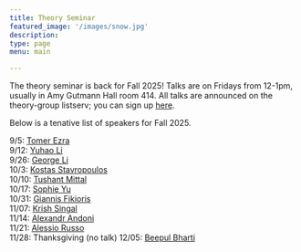 ```yaml
---
title: Theory Seminar
featured_image: '/images/snow.jpg'
description:
type: page
menu: main

---
```


<!-- The theory seminar will resume on Fridays during the fall semester; more details will posted soon! -->

The theory seminar is back for Fall 2025! Talks are on Fridays from 12-1pm, usually in Amy Gutmann Hall room 414.
All talks are announced on the theory-group listserv; you can sign up [here](https://lists.seas.upenn.edu/mailman/listinfo/theory-group).

Below is a tenative list of speakers for Fall 2025.

<!-- Below is a *tenative* list of speakers for the rest of Spring 2025. -->

9/5: [Tomer Ezra](https://tomer-ezra.github.io/)   
9/12: [Yuhao Li](https://yuhao.li/)   
9/26: [George Li](https://sites.google.com/view/gzli929/home)   
10/3: [Kostas Stavropoulos](https://www.kstavrop.com/)   
10/10: [Tushant Mittal](https://mittaltushant.github.io/)   
10/17: [Sophie Yu](https://sophieyu.me/)   
10/31: [Giannis Fikioris](https://giannisfikioris.org/)   
11/07: [Krish Singal](https://krishsingal.github.io/)   
11/14: [Alexandr Andoni](https://www.cs.columbia.edu/~andoni/)   
11/21: [Alessio Russo](https://www.alessiorusso.net/)   
11/28: Thanksgiving (no talk)
12/05: [Beepul Bharti](https://beepulbharti.github.io/)   

<!-- 2/21: John Langford -->   
<!-- 2/28: [Zak Mhammedi](https://www.zakmhammedi.com/) -->   
<!-- 3/7: [Natalie Collina](https://www.seas.upenn.edu/~ncollina/) -->   
<!-- 3/21: PhD Visit Days (no talk) -->   
<!-- 4/04: [Nathan White](https://www.seas.upenn.edu/~nathanlw/) -->   
<!-- 4/11: [Vincent Cohen-Addad](https://www.di.ens.fr/~vcohen/) -->   
<!-- 4/18: [Rahul Mangharam](https://www.seas.upenn.edu/~rahulm/) -->   
<!-- 5/2: [Huacheng Yu](https://www.cs.princeton.edu/~hy2/) -->   
